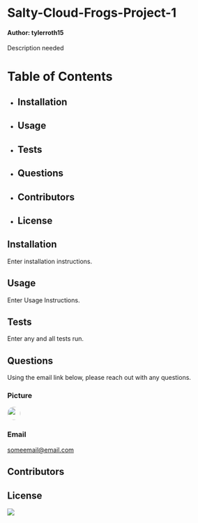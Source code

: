 
# Salty-Cloud-Frogs-Project-1
#### Author: tylerroth15

Description needed

# Table of Contents
* ## Installation
* ## Usage
* ## Tests
* ## Questions
* ## Contributors
* ## License

## Installation

Enter installation instructions.

## Usage

Enter Usage Instructions.

## Tests

Enter any and all tests run.

## Questions

Using the email link below, please reach out with any questions.

### Picture
<img src="https://avatars0.githubusercontent.com/u/59520608?v=4" width="30" style="border-radius: 15px">

### Email 
someemail@email.com

## Contributors



## License

<img src="https://img.shields.io/github/license/tylerroth15/Salty-Cloud-Frogs-Project-1">
